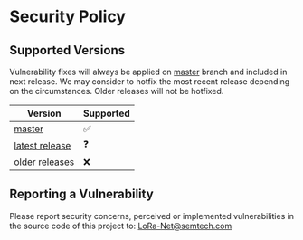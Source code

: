 # Security Policy

## Supported Versions

Vulnerability fixes will always be applied on [master](https://github.com/Lora-net/LoRaMac-node/tree/master) branch and included in next release.
We may consider to hotfix the most recent release depending on the circumstances. Older releases will not be hotfixed.

| Version | Supported          |
| ------- | ------------------ |
| [master](https://github.com/Lora-net/LoRaMac-node/tree/master) | :white_check_mark: |
| [latest release](https://github.com/Lora-net/LoRaMac-node/releases/latest)   | :question:                |
| older releases   | :x:                |

## Reporting a Vulnerability

Please report security concerns, perceived or implemented vulnerabilities in the source code of this project to: [LoRa-Net@semtech.com](mailto:LoRa-Net@semtech.com)
